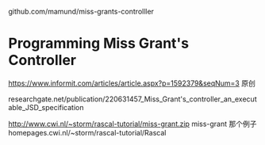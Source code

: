 





github.com/mamund/miss-grants-controlller

# Programming Miss Grant's Controller


https://www.informit.com/articles/article.aspx?p=1592379&seqNum=3 原创


researchgate.net/publication/220631457_Miss_Grant's_controller_an_executable_JSD_specification


http://www.cwi.nl/~storm/rascal-tutorial/miss-grant.zip miss-grant 那个例子  
homepages.cwi.nl/~storm/rascal-tutorial/Rascal 



































